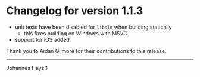 # Changelog for version 1.1.3

* unit tests have been disabled for `libolm` when building statically
  - this fixes building on Windows with MSVC
* support for iOS added

Thank you to Aidan Gilmore for their contributions to this release.

---

Johannes Hayeß
